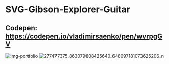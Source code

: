 # SVG-Gibson-Explorer-Guitar

## Codepen: https://codepen.io/vladimirsaenko/pen/wvrpgGV

![img-portfolio](https://user-images.githubusercontent.com/56477695/147707746-7f27a41c-8c48-49c4-ad66-6a0cb62292f3.jpg)
![277477375_863079808425640_648097181073625206_n](https://user-images.githubusercontent.com/56477695/165103987-48758a70-4e42-4f37-9241-0a94fa668340.jpg)

